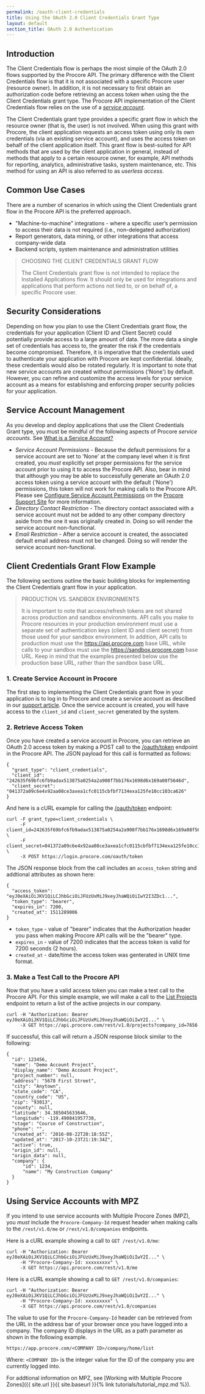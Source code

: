 ```yaml
---
permalink: /oauth-client-credentials
title: Using the OAuth 2.0 Client Credentials Grant Type
layout: default
section_title: OAuth 2.0 Authentication
---
```


## Introduction

The Client Credentials flow is perhaps the most simple of the OAuth 2.0 flows supported by the Procore API. The primary difference with the Client Credentials flow is that it is not associated with a specific Procore user (resource owner). In addition, it is not necessary to first obtain an authorization code before retrieving an access token when using the the Client Credentials grant type. The Procore API implementation of the Client Credentials flow relies on the use of a [_service account_](https://support.procore.com/faq/what-is-a-service-account).

The Client Credentials grant type provides a specific grant flow in which the resource owner (that is, the user) is not involved. When using this grant with Procore, the client application requests an access token using only its own credentials (via an existing service account), and uses the access token on behalf of the client application itself. This grant flow is best-suited for API methods that are used by the client application in general, instead of methods that apply to a certain resource owner, for example, API methods for reporting, analytics, administrative tasks, system maintenance, etc. This method for using an API is also referred to as _userless access_.

## Common Use Cases

There are a number of scenarios in which using the Client Credentials grant flow in the Procore API is the preferred approach.

- "Machine-to-machine" integrations - where a specific user’s permission to access their data is not required (i.e., non-delegated authorization)
- Report generators, data mining, or other integrations that access company-wide data
- Backend scripts, system maintenance and administration utilities

> CHOOSING THE CLIENT CREDENTIALS GRANT FLOW
>
> The Client Credentials grant flow is not intended to replace the Installed Applications flow.
> It should only be used for integrations and applications that perform actions not tied to, or on behalf of, a specific Procore user.

## Security Considerations

Depending on how you plan to use the Client Credentials grant flow, the credentials for your application (Client ID and Client Secret) could potentially provide access to a large amount of data. The more data a single set of credentials has access to, the greater the risk if the credentials become compromised. Therefore, it is imperative that the credentials used to authenticate your application with Procore are kept confidential. Ideally, these credentials would also be rotated regularly. It is important to note that new service accounts are created without permissions ('None') by default. However, you can refine and customize the access levels for your service account as a means for establishing and enforcing proper security policies for your application.

## Service Account Management

As you develop and deploy applications that use the Client Credentials Grant type, you must be mindful of the following aspects of Procore _service accounts_. See [What is a Service Account?](https://support.procore.com/faq/what-is-a-service-account)

- *Service Account Permissions* - Because the default permissions for a service account are set to 'None' at the company level when it is first created, you _must_ explicitly set proper permissions for the service account prior to using it to access the Procore API. Also, bear in mind that although you may be able to successfully generate an OAuth 2.0 access token using a service account with the default ('None') permissions, this token will not work for making calls to the Procore API. Please see [Configure Service Account Permissions](http://support.procore.com/products/online/user-guide/company-level/admin/tutorials/configure-service-account-permissions) on the [Procore Support Site](http://support.procore.com/) for more information.
- *Directory Contact Restriction* - The directory contact associated with a service account must not be added to any other company directory aside from the one it was originally created in. Doing so will render the service account non-functional.
- *Email Restriction* - After a service account is created, the associated default email address must not be changed. Doing so will render the service account non-functional.

## Client Credentials Grant Flow Example

The following sections outline the basic building blocks for implementing the Client Credentials grant flow in your application.

> PRODUCTION VS. SANDBOX ENVIRONMENTS
>
> It is important to note that access/refresh tokens are not shared across production and sandbox environments.
> API calls you make to Procore resources in your production environment must use a separate set of authentication keys (client ID and client secret) from those used for your sandbox environment.
> In addition, API calls to production must use the https://api.procore.com base URL, while calls to your sandbox must use the https://sandbox.procore.com base URL.
> Keep in mind that the examples presented below use the production base URL, rather than the sandbox base URL.

### 1. Create Service Account in Procore

The first step to implementing the Client Credentials grant flow in your application is to log in to Procore and create a service account as descibed in our [support article](http://support.procore.com/products/online/user-guide/company-level/admin/tutorials/create-service-account).
Once the service account is created, you will have access to the `client_id` and `client_secret` generated by the system.

### 2. Retrieve Access Token

Once you have created a service account in Procore, you can retrieve an OAuth 2.0 access token by making a POST call to the [/oauth/token](https://developers.procore.com/reference/rest/v1/authentication#get-or-refresh-an-access-token) endpoint in the Procore API.
The JSON payload for this call is formatted as follows:

```
{
  "grant_type": "client_credentials",
  "client_id": "242635f69bfc6fb9adax513875a0254a2a908f7bb176x1698d6x169a08f5646d",
  "client_secret": "041372a09c6e4x92aa08ce3axea1cfc0115cbfbf7134exa125fe10cc103ca626"
}
```

And here is a cURL example for calling the [/oauth/token](https://developers.procore.com/reference/rest/v1/authentication#get-or-refresh-an-access-token) endpoint:

```
curl -F grant_type=client_credentials \
     -F client_id=242635f69bfc6fb9adax513875a0254a2a908f7bb176x1698d6x169a08f5646d \
     -F client_secret=041372a09c6e4x92aa08ce3axea1cfc0115cbfbf7134exa125fe10cc103ca626 \
     -X POST https://login.procore.com/oauth/token
```

The JSON response block from the call includes an `access_token` string and addtional attributes as shown here:

```
{
  "access_token": "eyJ0eXAiOiJKV1QiLCJhbGciOiJFUzUxMiJ9xeyJhaWQiOiIwY2I3ZDc1...",
  "token_type": "bearer",
  "expires_in": 7200,
  "created_at": 1511289006
}
```

- `token_type` - value of "bearer" indicates that the Authorization header you pass when making Procore API calls will be the "bearer" type.
- `expires_in` - value of 7200 indicates that the access token is valid for 7200 seconds (2 hours).
- `created_at` - date/time the access token was genterated in UNIX time format.

### 3. Make a Test Call to the Procore API

Now that you have a valid access token you can make a test call to the Procore API. For this simple example, we will make a call to the [List Projects](https://developers.procore.com/reference/rest/v1/projects#list-projects) endpoint to return a list of the active projects in our company.

```
curl -H "Authorization: Bearer eyJ0eXAiOiJKV1QiLCJhbGciOiJFUzUxMiJ9xeyJhaWQiOiIwY2I..." \
     -X GET https://api.procore.com/rest/v1.0/projects?company_id=7656
```

If successful, this call will return a JSON response block similar to the following:

```
{
  "id": 123456,
  "name": "Demo Account Project",
  "display_name": "Demo Account Project",
  "project_number": null,
  "address": "5678 First Street",
  "city": "Anytown",
  "state_code": "CA",
  "country_code": "US",
  "zip": "93013",
  "county": null,
  "latitude": 34.385045633646,
  "longitude": -119.490841957738,
  "stage": "Course of Construction",
  "phone": "",
  "created_at": "2016-08-22T20:18:55Z",
  "updated_at": "2017-10-23T21:19:34Z",
  "active": true,
  "origin_id": null,
  "origin_data": null,
  "company": {
      "id": 1234,
      "name": "My Construction Company"
  }
}
```

## Using Service Accounts with MPZ

If you intend to use service accounts with Multiple Procore Zones (MPZ), you _must_ include the `Procore-Company-Id` request header when making calls to the `/rest/v1.0/me` or `/rest/v1.0/companies` endpoints.

Here is a cURL example showing a call to `GET /rest/v1.0/me`:

```
curl -H "Authorization: Bearer eyJ0eXAiOiJKV1QiLCJhbGciOiJFUzUxMiJ9xeyJhaWQiOiIwY2I..." \
     -H "Procore-Company-Id: xxxxxxxxx" \
     -X GET https://api.procore.com/rest/v1.0/me
```

Here is a cURL example showing a call to `GET /rest/v1.0/companies`:

```
curl -H "Authorization: Bearer eyJ0eXAiOiJKV1QiLCJhbGciOiJFUzUxMiJ9xeyJhaWQiOiIwY2I..." \
     -H "Procore-Company-Id: xxxxxxxxx" \
     -X GET https://api.procore.com/rest/v1.0/companies
```

The value to use for the `Procore-Company-Id` header can be retrieved from the URL in the address bar of your browser once you have logged into a company. The company ID displays in the URL as a path parameter as shown in the following example.

```
https://app.procore.com/<COMPANY ID>/company/home/list
```

Where: `<COMPANY ID>` is the integer value for the ID of the company you are currently logged into.

For addtional information on MPZ, see [Working with Multiple Procore Zones]({{ site.url }}{{ site.baseurl }}{% link tutorials/tutorial_mpz.md %}).